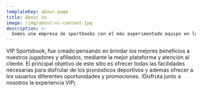```yaml
---
templateKey: about-page
title: About Us
image: /img/about-us-content.jpg
description: >-
  Somos una empresa de sportbooks con el más experimentado equipo en la industria de pronósticos deportivos. Trabajamos mejorando cada día nuestra calidad ofreciendo servicios de alto rendimiento para beneficio, comodidad y diversión de nuestros usuarios.
---
```

 VIP Sportsbook, fue creado pensando en brindar los mejores beneficios a nuestros jugadores y afiliados, mediante la mejor plataforma y atención al cliente. El principal objetivo de este sitio es ofrecer todas las facilidades necesarias para disfrutar de los pronósticos deportivos y además ofrecer a los usuarios diferentes oportunidades y promociones.
!Disfruta junto a nosotros la experiencia VIP¡
